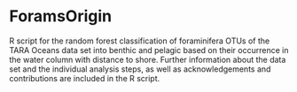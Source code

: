 # ForamsOrigin
R script for the random forest classification of foraminifera OTUs of the TARA Oceans data set into benthic and pelagic based on their occurrence in the water column with distance to shore. Further information about the data set and the individual analysis steps, as well as acknowledgements and contributions are included in the R script.

